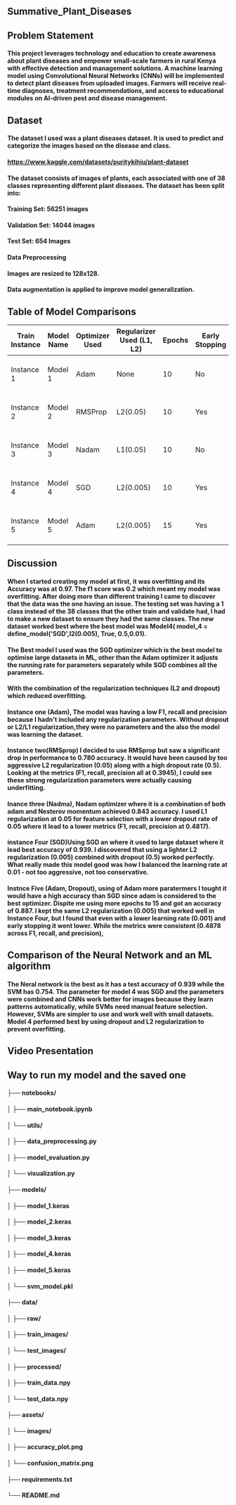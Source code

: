## Summative_Plant_Diseases
## Problem Statement 
#### This project leverages technology and education to create awareness about plant diseases and empower small-scale farmers in rural Kenya with effective detection and management solutions. A machine learning model using Convolutional Neural Networks (CNNs) will be implemented to detect plant diseases from uploaded images. Farmers will receive real-time diagnoses, treatment recommendations, and access to educational modules on AI-driven pest and disease management.
## Dataset  
#### The dataset I used was a **plant diseases dataset**. It is used to predict and categorize the images based on the disease and class.  
#### https://www.kaggle.com/datasets/puritykihiu/plant-dataset
#### The dataset consists of images of plants, each associated with one of 38 classes representing different plant diseases. The dataset has been split into:

#### Training Set:  56251 images
#### Validation Set: 14044 images
#### Test Set: 654 Images
#### Data Preprocessing
#### Images are resized to 128x128.
#### Data augmentation is applied to improve model generalization.
## Table of Model Comparisons
| Train Instance | Model Name | Optimizer Used | Regularizer Used (L1, L2) | Epochs | Early Stopping | Number of Layers | Dropout | Learning Rate | Accuracy | F1 Score | Recall | Precision |
|---------------|------------|----------------|---------------------------|--------|---------------|------------------|---------|--------------|----------|----------|--------|-----------|
| Instance 1   | Model 1    | Adam           | None                      | 10     | No            | 7 (3 Conv2D, 3 MaxPooling, 1 Dense) | 0.0     | None         | 0.898    | 0.4954   | 0.4954  | 0.4954    |
| Instance 2   | Model 2    | RMSProp        | L2(0.05)                   | 10     | Yes           | 7 (3 Conv2D, 3 MaxPooling, 1 Dense) | 0.5     | 0.01         | 0.780    | 0.3945   | 0.3945  | 0.3945    |
| Instance 3   | Model 3    | Nadam          | L1(0.05)                   | 10     | No            | 7 (3 Conv2D, 3 MaxPooling, 1 Dense) | 0.05    | 0.001        | 0.843    | 0.4817   | 0.4817  | 0.4817    |
| Instance 4   | Model 4    | SGD            | L2(0.005)                  | 10     | Yes           | 7 (3 Conv2D, 3 MaxPooling, 1 Dense) | 0.5     | 0.01         | 0.939    | 0.5015   | 0.5015  | 0.5015    |
| Instance 5   | Model 5    | Adam           | L2(0.005)                  | 15     | Yes           | 7 (3 Conv2D, 3 MaxPooling, 1 Dense) | 0.5     | 0.001        | 0.887    | 0.4878   | 0.4878  | 0.4878    |

## Discussion
#### When I started creating my model at first, it was overfitting and its Accuracy was at 0.97. The f1 score was 0.2 which meant my model was overfitting. After doing more than different training I came to discover that the data was the one having an issue. The testing set was having a 1 class instead  of the 38 classes that the other train and validate had, I had to make a new dataset to ensure they had the same classes. The new dataset worked best where the best model was Model4( model_4 = define_model('SGD',l2(0.005), True, 0.5,0.01). 
#### The Best model I used was the SGD optimizer which is the best model to optimise large datasets in ML, other than the Adam optimizer it adjusts the running rate for parameters separately while SGD combines all the parameters.
#### With the combination of the regularization techniques (L2 and dropout) which reduced overfitting.
#### Instance one (Adam), The model was having a low F1, recall and precision because I hadn't included any regularization parameters. Without dropout or L2/L1 regularization,they were no parameters and the also the model was learning the dataset.
#### Instance two(RMSprop) I decided to use RMSprop but saw a significant drop in performance to 0.780 accuracy. It would have been caused  by too aggressive L2 regularization (0.05) along with a high dropout rate (0.5). Looking at the metrics (F1, recall, precision all at 0.3945), I could see these strong regularization parameters were actually causing underfitting.
#### Inance three (Nadma), Nadam optimizer where it is a combination of both adam and Nesterov momentum achieved 0.843 accuracy. I used L1 regularization at 0.05 for feature selection with a lower dropout rate of 0.05 where it lead to a lower metrics (F1, recall, precision at 0.4817).
#### instance Four (SGD)Using SGD an where it used to large dataset where it lead best accuracy of 0.939. I discovered that using a lighter L2 regularization (0.005) combined with dropout (0.5) worked perfectly. What really made this model good was how I balanced the learning rate at 0.01 - not too aggressive, not too conservative. 
#### Instnce Five (Adam, Dropout), using of Adam more paratermers I tought it would have a high accuracy than SGD since adam is considered to the best optimizer. Dispite me using more epochs to 15 and got an accuracy of 0.887. I kept the same L2 regularization (0.005) that worked well in Instance Four, but I found that even with a lower learning rate (0.001) and early stopping it went lower. While the metrics were consistent (0.4878 across F1, recall, and precision),
## Comparison of the Neural Network and an ML algorithm
#### The Neral network is the best as it has a test accuracy of 0.939 while the SVM has 0.754. The parameter for model 4 was SGD and the parameters were combined and  CNNs work better for images because they learn patterns automatically, while SVMs need manual feature selection. However, SVMs are simpler to use and work well with small datasets. Model 4 performed best by using dropout and L2 regularization to prevent overfitting.
## Video Presentation
## Way to run my model and the saved one 
#### ├── notebooks/
#### │   ├── main_notebook.ipynb
#### │   └── utils/
#### │       ├── data_preprocessing.py
#### │       ├── model_evaluation.py
#### │       └── visualization.py
#### ├── models/
#### │   ├── model_1.keras
#### │   ├── model_2.keras
#### │   ├── model_3.keras
#### │   ├── model_4.keras
#### │   ├── model_5.keras
#### │   └── svm_model.pkl
#### ├── data/
#### │   ├── raw/
#### │       ├── train_images/
#### │       └── test_images/
#### │   ├── processed/
#### │       ├── train_data.npy
#### │       └── test_data.npy
#### ├── assets/
#### │   └── images/
#### │       ├── accuracy_plot.png
#### │       └── confusion_matrix.png
#### ├── requirements.txt
#### └── README.md


